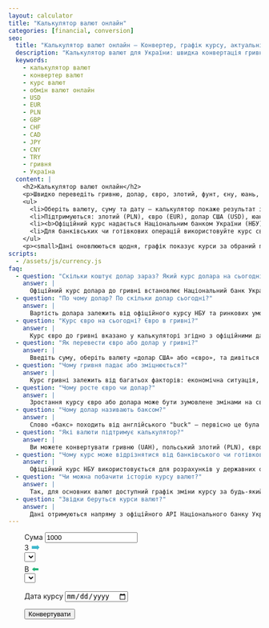 ```yaml
---
layout: calculator
title: "Калькулятор валют онлайн"
categories: [financial, conversion]
seo:
  title: "Калькулятор валют онлайн — Конвертер, графік курсу, актуальні розрахунки | kalkulator.com.ua"
  description: "Калькулятор валют для України: швидка конвертація гривні, долара, євро, злотого, фунта та інших валют. Оперативний розрахунок, історія і графік курсу, офіційні джерела."
  keywords:
    - калькулятор валют
    - конвертер валют
    - курс валют
    - обмін валют онлайн
    - USD
    - EUR
    - PLN
    - GBP
    - CHF
    - CAD
    - JPY
    - CNY
    - TRY
    - гривня
    - Україна
  content: |
    <h2>Калькулятор валют онлайн</h2>
    <p>Швидко переведіть гривню, долар, євро, злотий, фунт, єну, юань, франк, лиру, канадський долар онлайн. Калькулятор розраховує суму автоматично та показує графік зміни курсу.</p>
    <ul>
      <li>Оберіть валюту, суму та дату — калькулятор покаже результат і динаміку курсу.</li>
      <li>Підтримуються: злотий (PLN), євро (EUR), долар США (USD), юань (CNY), турецька ліра (TRY), швейцарський франк (CHF), фунт (GBP), канадський долар (CAD), єна (JPY).</li>
      <li><b>Офіційний курс надається Національним банком України (НБУ).</b></li>
      <li>Для банківських чи готівкових операцій використовуйте курс свого банку.</li>
    </ul>
    <p><small>Дані оновлюються щодня, графік показує курси за обраний період.</small></p>
scripts:
  - /assets/js/currency.js
faq:
  - question: "Скільки коштує долар зараз? Який курс долара на сьогодні?"
    answer: |
      Офіційний курс долара до гривні встановлює Національний банк України (НБУ) щодня та оновлюється о 00:00. Актуальний курс ви бачите вище у калькуляторі — просто виберіть «долар США» та вкажіть потрібну дату. Для готівкових операцій курс може відрізнятися в обмінниках чи банках.
  - question: "По чому долар? По скільки долар сьогодні?"
    answer: |
      Вартість долара залежить від офіційного курсу НБУ та ринкових умов. Калькулятор автоматично показує поточний курс. Для обміну валют рекомендуємо перевіряти курси у своєму банку або обміннику.
  - question: "Курс євро на сьогодні? Євро в гривні?"
    answer: |
      Курс євро до гривні вказано у калькуляторі згідно з офіційними даними НБУ. Виберіть «євро» — і ви побачите актуальний курс, а також динаміку за останній місяць чи інший період.
  - question: "Як перевести євро або долар у гривні?"
    answer: |
      Введіть суму, оберіть валюту «долар США» або «євро», та дивіться результат у гривнях. Калькулятор враховує офіційний курс на обрану дату.
  - question: "Чому гривня падає або зміцнюється?"
    answer: |
      Курс гривні залежить від багатьох факторів: економічна ситуація, інфляція, дії НБУ, попит і пропозиція на валюту, міжнародні події. Зміни курсу — це відображення балансу на валютному ринку.
  - question: "Чому росте євро чи долар?"
    answer: |
      Зростання курсу євро або долара може бути зумовлене змінами на світових ринках, попитом на валюту в Україні, макроекономічними даними, політичними подіями чи рішеннями центральних банків.
  - question: "Чому долар називають баксом?"
    answer: |
      Слово «бакс» походить від англійського "buck" — первісно це була одиниця виміру (шкура оленя) в американській торгівлі. Згодом слово стало популярним сленговим позначенням долара.
  - question: "Які валюти підтримує калькулятор?"
    answer: |
      Ви можете конвертувати гривню (UAH), польський злотий (PLN), євро (EUR), долар США (USD), китайський юань (CNY), турецьку ліру (TRY), швейцарський франк (CHF), британський фунт (GBP), канадський долар (CAD), японську єну (JPY).
  - question: "Чому курс може відрізнятися від банківського чи готівкового?"
    answer: |
      Офіційний курс НБУ використовується для розрахунків у державних органах, контрактних операціях та бухгалтерії. Банки та обмінники можуть встановлювати свої курси з урахуванням попиту, пропозиції та комісій.
  - question: "Чи можна побачити історію курсу валют?"
    answer: |
      Так, для основних валют доступний графік зміни курсу за будь-який період з 2000 року. Просто виберіть валюту та діапазон дат.
  - question: "Звідки беруться курси валют?"
    answer: |
      Дані отримуються напряму з офіційного API Національного банку України (bank.gov.ua). Курси оновлюються автоматично.
---
```


<!-- Calculator UI: vertical selects, compact layout -->
<form id="currency-form" autocomplete="off" style="max-width:440px;margin:0 auto;">
  <label for="currency-amount">Сума</label>
  <input type="number" id="currency-amount" min="0" step="any" value="1000" required>

  <div style="display:flex;flex-direction:column;gap:0.4em;margin-bottom:1.2em;">
    <div style="position:relative;">
      <label for="currency-from" style="display:flex;align-items:center;gap:0.36em;">
        З <span aria-label="стрілка" style="font-size:1.35em;color:#3db7cc;line-height:1;vertical-align:middle;">➡️</span>
      </label>
      <select id="currency-from" required class="apple-select"></select>
    </div>
    <div style="position:relative;">
      <label for="currency-to" style="display:flex;align-items:center;gap:0.36em;">
        В <span aria-label="стрілка" style="font-size:1.25em;color:#23b378;line-height:1;vertical-align:middle;">⬅️</span>
      </label>
      <select id="currency-to" required class="apple-select"></select>
    </div>
  </div>

  <label for="currency-date">Дата курсу</label>
  <input type="date" id="currency-date">

  <button type="submit">Конвертувати</button>
</form>
<div id="currency-result" class="result" style="margin-top:1.4em;min-height:2.2em;"></div>

<!--CHART_SPLIT-->

<!-- Quick range buttons for chart -->
<div id="chart-range-quick" style="text-align:center;margin:1.3em auto 0.7em auto;max-width:900px;display:none;">
  <button type="button" data-range="30" class="chart-range-btn active">30 днів</button>
  <button type="button" data-range="90" class="chart-range-btn">3 місяці</button>
  <button type="button" data-range="180" class="chart-range-btn">6 місяців</button>
  <button type="button" data-range="365" class="chart-range-btn">1 рік</button>
  <button type="button" data-range="1825" class="chart-range-btn">5 років</button>
  <button type="button" data-range="-1" class="chart-range-btn">Весь час</button>
</div>

<!-- CHART: outside of calculator-block, fullscreen and mobile friendly -->
<div id="currency-chart-block" class="chart-card" style="margin:2.3em auto 0 auto; display:none;">
  <h3 style="margin-bottom:0.9em;text-align:center;">Графік зміни курсу</h3>
  <div class="chart-canvas-wrap">
    <canvas id="currency-chart"></canvas>
  </div>
</div>
